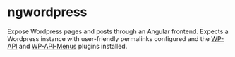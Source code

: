 # ngwordpress
Expose Wordpress pages and posts through an Angular frontend. Expects a Wordpress instance with user-friendly permalinks configured and the [WP-API](http://v2.wp-api.org/) and [WP-API-Menus](https://github.com/unfulvio/wp-api-menus) plugins installed.
